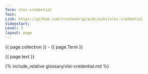 ```yaml
---
Term: vlei-credential
Text: 
Link: https://github.com/trustoverip/acdc/wiki/vlei-credential
Videostart: 
Level: 3
layout: page
---
```


{{ page.collection }} - {{ page.Term }}

   {{ page.text }}

{% include_relative glossary/vlei-credential.md %}
